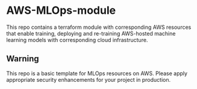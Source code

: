 # AWS-MLOps-module
This repo contains a terraform module with corresponding AWS resources that enable training, deploying and re-training AWS-hosted machine learning models with corresponding cloud infrastructure.

## Warning
This repo is a basic template for MLOps resources on AWS. Please apply appropriate security enhancements for your project in production.
